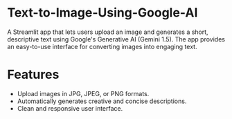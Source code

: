 # Text-to-Image-Using-Google-AI
A Streamlit app that lets users upload an image and generates a short, descriptive text using Google's Generative AI (Gemini 1.5). The app provides an easy-to-use interface for converting images into engaging text.

# Features
- Upload images in JPG, JPEG, or PNG formats.
- Automatically generates creative and concise descriptions.
- Clean and responsive user interface.
